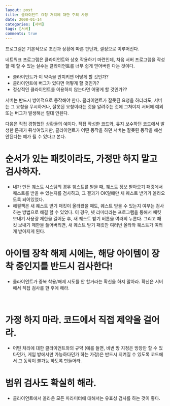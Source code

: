 ```yaml
---
layout: post
title: 클라이언트 요청 처리에 대한 주의 사항
date: 2008-01-14
categories: [서버]
tags: [서버]
comments: true
---
```


프로그램은 기본적으로 조건과 상황에 따른 판단과, 결정으로 이루어진다.

네트워크 프로그램은 클라이언트와 상호 작용하기 마련인데, 처음 서버 프로그램을 작성할 때 할 수 있는 실수는 클라이언트를 너무 쉽게 믿어버린 다는 것이다.

* 클라이언트가 이 약속을 안지키면 어떻게 할 것인가?
* 클라이언트에 버그가 있다면 어떻게 할 것인가?
* 정상적인 클라이언트를 이용하지 않는다면 어떻게 할 것인가??

서버는 반드시 방어적으로 동작해야 한다. 클라이언트가 잘못된 요청을 하더라도, 서버는 그 요청을 무시하거나, 잘못된 요청이라는 것을 알려주는 것에 그쳐야지 서버에 예외 또는 버그가 발생해선 절대 안된다.


다음은 직접 경험했던 상황들의 예이다. 직접 작성한 코드와, 유지 보수하던 코드에서 발생한 문제가 뒤섞여있지만, 클라이언트가 어떤 동작을 하던 서버는 잘못된 동작을 해선 안된다는 예가 될 수 있다고 본다.

# 순서가 있는 패킷이라도, 가정만 하지 말고 검사하자.
* 내가 만든 퀘스트 시스템의 경우 퀘스트를 받을 때, 퀘스트 정보 받아오기 패킷에서 퀘스트를 받을 수 있는지를 검사하고, 그 결과가 OK일떄만 새 퀘스트 받기가 올라오도록 되어있었다.
* 해결책은 새 퀘스트 받기 패킷이 올라왔을 때도, 퀘스트 받을 수 있는지 여부는 검사하는 방법으로 해결 할 수 있었다. 이 경우, 넷 리미터라는 프로그램을 통해서 패킷 보내기 사용량 제한을 걸어둔 후, 새 퀘스트 받기 버튼을 여러회 누른다. 그리고 패킷 보내기 제한을 풀어버리면, 새 퀘스트 받기 패킷만 여러번 올라와 퀘스트가 여러개 받아지게 된다.

# 아이템 장착 해제 시에는, 해당 아이템이 장착 중인지를 반드시 검사한다!
* 클라이언트가 중복 착용/해제 시도를 안 할거라는 확신을 하지 말아라. 확신은 서버에서 직접 검사를 한 후에 해라.

 
# 가정 하지 마라. 코드에서 직접 제약을 걸어라.
* 어떤 처리에 대한 클라이언트와의 규약 (예를 들면, 비번 방 지정은 방장만 할 수 있다던가, 게임 방에서만 가능하다던가 하는 가정)은 반드시 지켜질 수 있도록 코드에서 그 동작이 불가능 하도록 만들어라.

# 범위 검사도 확실히 해라. 
* 클라이언트에서 올라온 모든 파라미터에 대해서는 유효성 검사를 하는 것이 좋다.